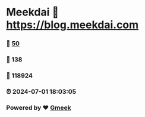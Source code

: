 # Meekdai :link: https://blog.meekdai.com 
### :page_facing_up: [50](https://blog.meekdai.com/tag.html) 
### :speech_balloon: 138 
### :hibiscus: 118924 
### :alarm_clock: 2024-07-01 18:03:05 
### Powered by :heart: [Gmeek](https://github.com/Meekdai/Gmeek)
